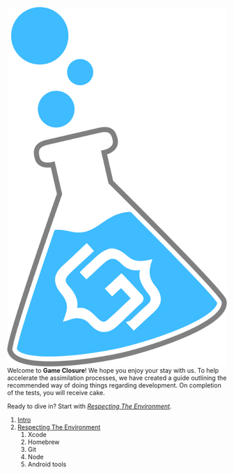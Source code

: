<img src="logo.png" alt="Game Closure Laboratories" title="Game Closure Laboratories" style="float:right">

Welcome to **Game Closure**! We hope you enjoy your stay with us. To help accelerate the assimilation processes, we have created a guide outlining the recommended way of doing things regarding development. On completion of the tests, you will receive cake.

Ready to dive in? Start with *[Respecting The Environment](ENVIRONMENT.md)*.

1. [Intro](README.md)
2. [Respecting The Environment](ENVIRONMENT.md)
	1. Xcode
	2. Homebrew
	3. Git
	4. Node
	5. Android tools